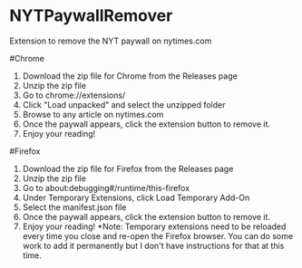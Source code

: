 # NYTPaywallRemover
Extension to remove the NYT paywall on nytimes.com

#Chrome
1. Download the zip file for Chrome from the Releases page
2. Unzip the zip file
3. Go to chrome://extensions/
4. Click "Load unpacked" and select the unzipped folder
5. Browse to any article on nytimes.com
6. Once the paywall appears, click the extension button to remove it.
7. Enjoy your reading!

#Firefox
1. Download the zip file for Firefox from the Releases page
2. Unzip the zip file
3. Go to about:debugging#/runtime/this-firefox
4. Under Temporary Extensions, click Load Temporary Add-On
5. Select the manifest.json file
6. Once the paywall appears, click the extension button to remove it.
7. Enjoy your reading!
*Note: Temporary extensions need to be reloaded every time you close and re-open the Firefox browser. You can do some work to add it permanently but I don't have instructions for that at this time.

